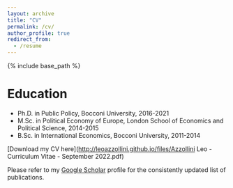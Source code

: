 ```yaml
---
layout: archive
title: "CV"
permalink: /cv/
author_profile: true
redirect_from:
  - /resume
---
```


{% include base_path %}

Education
======
* Ph.D. in Public Policy, Bocconi University, 2016-2021
* M.Sc. in Political Economy of Europe, London School of Economics and Political Science, 2014-2015
* B.Sc. in International Economics, Bocconi University, 2011-2014

[Download my CV here](http://leoazzollini.github.io/files/Azzollini Leo - Curriculum Vitae - September 2022.pdf)

Please refer to my [Google Scholar](https://scholar.google.it/citations?user=L7G4WvsAAAAJ&hl=it&oi=ao) profile for the consistently updated list of publications.
